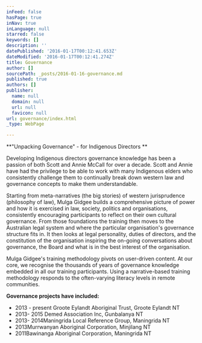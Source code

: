 ```yaml
---
inFeed: false
hasPage: true
inNav: true
inLanguage: null
starred: false
keywords: []
description: ''
datePublished: '2016-01-17T00:12:41.653Z'
dateModified: '2016-01-17T00:12:41.274Z'
title: Governance
author: []
sourcePath: _posts/2016-01-16-governance.md
published: true
authors: []
publisher:
  name: null
  domain: null
  url: null
  favicon: null
url: governance/index.html
_type: WebPage

---
```

**"Unpacking Governance" - for Indigenous Directors **

Developing
Indigenous directors governance knowledge has been a passion of both 
Scott and Annie McCall for over a decade. Scott and Annie have had the 
privilege to be able to work with many Indigenous elders who 
consistently challenge them to continually break down western law and 
governance concepts to make them understandable.

Starting from 
meta-narratives (the big stories) of western jurisprudence (philosophy 
of law), Mulga Gidgee builds a comprehensive picture of power and how it
is exercised in law, society, politics and organisations, consistently 
encouraging participants to reflect on their own cultural governance. 
From those foundations the training then moves to the Australian legal 
system and where the particular organisation's governance structure fits
in. It then looks at legal personality, duties of directors, and the 
constitution of the organisation inspiring the on-going conversations 
about governance, the Board and what is in the best interest of the 
organisation.

Mulga Gidgee's training methodology pivots on 
user-driven content. At our core, we recognise the thousands of years of
governance knowledge embedded in all our training participants. Using a
narrative-based training methodology responds to the often-varying 
literacy levels in remote communities.

**Governance projects have included:**

* 2013 - present Groote Eylandt Aboriginal Trust, Groote Eylandt NT
* 2013- 2015 Demed Association Inc, Gunbalanya NT
* 2013- 2014Maningrida Local Reference Group, Maningrida NT
* 2013Murrwanyan Aboriginal Corporation, Minjilang NT
* 2011Bawinanga Aboriginal Corporation, Maningrida NT